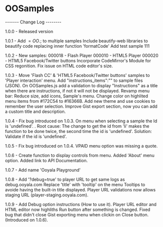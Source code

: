 # OOSamples
------- Change Log --------

1.0.0 - Released version

1.0.1 - Add $=OO.$; to multiple samples
		Include beautify-web libraries to beautify code replacing inner function 'formatCode' 
		Add test sample 111

1.0.2 - New samples: 
			000018 - Flash Player
			000010 - HTML5 Player
			000020 - HTML5 Facebook/Twitter buttons
		Incorporate CodeMirror's Module for CSS regonition.
		Fix issue on HTML code editor's size.

1.0.3 - Move 'Flash CC' & 'HTML5 Facebook/Twitter buttons' samples to 'Player interaction' menu.
		Add "instructions_items":"" to sample files (JSON). On OOSamples.js add a validation to display "Instructions" as a title when there are instructions, if not it will not be displayed.
		Revamp menu bar: Reduce size, add icons, Sample's menu.
		Change color on highlited menu items from #172C54 to #16366B.
		Add new theme and use cookies to remember the user selection.
		Improve Gist export section, now you can add a custom title and description.

1.0.4 - Fix bug introduced on 1.0.3. On menu when selecting a sample the Id is 'undefined'. . Root cause: The change to get the id from 'li' makes the function to be done twice, the second time the id is 'undefined'. Solution: Validate if the id is 'undefined'.

1.0.5 - Fix bug introduced on 1.0.4. VPAID menu option was missing a quote.

1.0.6 - Create function to display controls from menu.
		Added 'About' menu option.
		Added link to API Documentation.

1.0.7 - Add name 'Ooyala Playground'

1.0.8 - Add '?debug=true' to player URL to get same logs as debug.ooyala.com
		Replace 'title' with 'tooltip' on the menu Tooltips to avoide having the built-in title displayed.
		Player URL validations now allows staging URL (player-staging.ooyala.com).

1.0.9 - Add Debug option instructions (How to use it).
		Player URL editor and HTML editor now highliths Run button after something is changed.
		Fixed bug that didn't close Gist exporting menu when clickin on Close button. (Introduced on 1.0.6).

